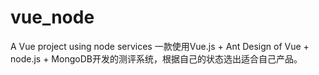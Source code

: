 # vue_node
A Vue project using node services
一款使用Vue.js + Ant Design of Vue + node.js + MongoDB开发的测评系统，根据自己的状态选出适合自己产品。

